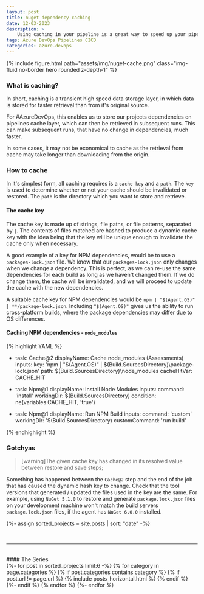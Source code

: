 ```yaml
---
layout: post
title: nuget dependency caching
date: 12-03-2023
description: >
    Using caching in your pipeline is a great way to speed up your pipeline's execution time.
tags: Azure DevOps Pipelines CICD
categories: azure-devops
---
```


{% include figure.html path="assets/img/nuget-cache.png" class="img-fluid no-border hero rounded z-depth-1" %}

### What is caching?

In short, caching is a transient high speed data storage layer, in which data is stored for faster retrieval than from it's original source.

For #AzureDevOps, this enables us to store our projects dependencies on pipelines cache layer, which can then be retrieved in subsequent runs. This can make subsequent runs, that have no change in dependencies, much faster.

In some cases, it may not be economical to cache as the retrieval from cache may take longer than downloading from the origin.

### How to cache

In it's simplest form, all caching requires is a `cache key` and a `path`. The `key` is used to determine whether or not your cache should be invalidated or restored. The `path` is the directory which you want to store and retrieve.

#### The cache key

The cache key is made up of strings, file paths, or file patterns, separated by `|`. The contents of files matched are hashed to produce a dynamic cache key with the idea being that the key will be unique enough to invalidate the cache only when necessary.

A good example of a key for NPM dependencies, would be to use a `packages-lock.json` file. We know that our `packages-lock.json` only changes when we change a dependency. This is perfect, as we can re-use the same dependencies for each build as long as we haven't changed them. If we do change them, the cache will be invalidated, and we will proceed to update the cache with the new dependencies.

A suitable cache key for NPM dependencies would be `npm | "$(Agent.OS)" | **/package-lock.json`. Including `"$(Agent.OS)"` gives us the ability to run cross-platform builds, where the package dependencies may differ due to OS differences.

#### Caching NPM dependencies - `node_modules`

{% highlight YAML %}

- task: Cache@2
  displayName: Cache node_modules (Assessments)
  inputs:
    key: 'npm | "$(Agent.OS)" | $(Build.SourcesDirectory)\package-lock.json'
    path: $(Build.SourcesDirectory)\node_modules
    cacheHitVar: CACHE_HIT

- task: Npm@1
  displayName: Install Node Modules
  inputs:
    command: 'install'
    workingDir: $(Build.SourcesDirectory)
  condition: ne(variables.CACHE_HIT, 'true')

- task: Npm@1
  displayName: Run NPM Build
  inputs:
    command: 'custom'
    workingDir: '$(Build.SourcesDirectory)
    customCommand: 'run build'

{% endhighlight %}

### Gotchyas

> [warning]The given cache key has changed in its resolved value between restore and save steps;

Something has happened between the `Cache@2` step and the end of the job that has caused the dynamic hash key to change. Check that the tool versions that generated / updated the files used in the key are the same. For example, using `NuGet 5.1.0` to restore and generate `package.lock.json` files on your development machine won't match the build servers `package.lock.json` files, if the agent has `NuGet 6.0.0` installed.

{%- assign sorted_projects = site.posts | sort: "date" -%}
<!-- Generate cards for each post in this series. -->
<br>
<hr>
<br>
#### The Series
<div class="container">
  <div class="row row-cols-2">
  {%- for post in sorted_projects limit:6 -%}
    {% for category in page.categories %}
      {% if post.categories contains category %}
        {% if post.url != page.url %}
          {% include posts_horizontal.html %}
        {% endif %}
      {%- endif %}
    {% endfor %}
  {%- endfor %}
  </div>
</div>
